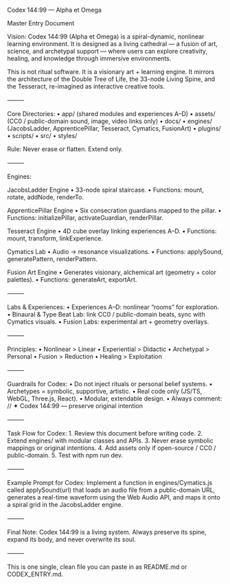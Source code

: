 Codex 144:99 — Alpha et Omega

Master Entry Document

Vision:
Codex 144:99 (Alpha et Omega) is a spiral-dynamic, nonlinear learning environment.
It is designed as a living cathedral — a fusion of art, science, and archetypal support — where users can explore creativity, healing, and knowledge through immersive environments.

This is not ritual software. It is a visionary art + learning engine.
It mirrors the architecture of the Double Tree of Life, the 33-node Living Spine, and the Tesseract, re-imagined as interactive creative tools.

⸻

Core Directories:
	•	app/  (shared modules and experiences A–D)
	•	assets/  (CC0 / public-domain sound, image, video links only)
	•	docs/
	•	engines/  (JacobsLadder, ApprenticePillar, Tesseract, Cymatics, FusionArt)
	•	plugins/
	•	scripts/
	•	src/
	•	styles/

Rule: Never erase or flatten. Extend only.

⸻

Engines:

JacobsLadder Engine
	•	33-node spiral staircase.
	•	Functions: mount, rotate, addNode, renderTo.

ApprenticePillar Engine
	•	Six consecration guardians mapped to the pillar.
	•	Functions: initializePillar, activateGuardian, renderPillar.

Tesseract Engine
	•	4D cube overlay linking experiences A–D.
	•	Functions: mount, transform, linkExperience.

Cymatics Lab
	•	Audio → resonance visualizations.
	•	Functions: applySound, generatePattern, renderPattern.

Fusion Art Engine
	•	Generates visionary, alchemical art (geometry + color palettes).
	•	Functions: generateArt, exportArt.

⸻

Labs & Experiences:
	•	Experiences A–D: nonlinear “rooms” for exploration.
	•	Binaural & Type Beat Lab: link CC0 / public-domain beats, sync with Cymatics visuals.
	•	Fusion Labs: experimental art + geometry overlays.

⸻

Principles:
	•	Nonlinear > Linear
	•	Experiential > Didactic
	•	Archetypal > Personal
	•	Fusion > Reduction
	•	Healing > Exploitation

⸻

Guardrails for Codex:
	•	Do not inject rituals or personal belief systems.
	•	Archetypes = symbolic, supportive, artistic.
	•	Real code only (JS/TS, WebGL, Three.js, React).
	•	Modular, extendable design.
	•	Always comment: // ✦ Codex 144:99 — preserve original intention

⸻

Task Flow for Codex:
	1.	Review this document before writing code.
	2.	Extend engines/ with modular classes and APIs.
	3.	Never erase symbolic mappings or original intentions.
	4.	Add assets only if open-source / CC0 / public-domain.
	5.	Test with npm run dev.

⸻

Example Prompt for Codex:
Implement a function in engines/Cymatics.js called applySound(url) that loads an audio file from a public-domain URL, generates a real-time waveform using the Web Audio API, and maps it onto a spiral grid in the JacobsLadder engine.

⸻

Final Note:
Codex 144:99 is a living system. Always preserve its spine, expand its body, and never overwrite its soul.

⸻

This is one single, clean file you can paste in as README.md or CODEX_ENTRY.md.
